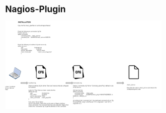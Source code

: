 # Nagios-Plugin

![alt tag](https://github.com/surajn222/Nagios-Plugin/blob/master/installation.png)
 
